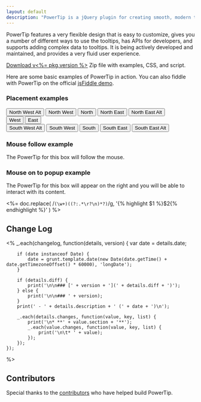 ```yaml
---
layout: default
description: "PowerTip is a jQuery plugin for creating smooth, modern tooltips."
---
```


PowerTip features a very flexible design that is easy to customize, gives you a number of different ways to use the tooltips, has APIs for developers, and supports adding complex data to tooltips. It is being actively developed and maintained, and provides a very fluid user experience.

<p id="buttons">
<a href="releases/jquery.powertip-<%= pkg.version %>.zip" class="button" id="download-link">Download v<%= pkg.version %></a>
<span>Zip file with examples, CSS, and script.</span>
</p>

Here are some basic examples of PowerTip in action. You can also fiddle with PowerTip on the official [jsFiddle demo](http://jsfiddle.net/stevenbenner/2baqv/).

### Placement examples

<div id="placement-examples">
<div>
<input type="button" id="north-west-alt" value="North West Alt" title="North west alt placement" />
<input type="button" id="north-west" value="North West" title="North west placement" />
<input type="button" id="north" value="North" title="North placement" />
<input type="button" id="north-east" value="North East" title="North east placement" />
<input type="button" id="north-east-alt" value="North East Alt" title="North east alt placement" /><br />
<input type="button" id="west" value="West" title="West placement" />
<input type="button" id="east" value="East" title="East placement" /><br />
<input type="button" id="south-west-alt" value="South West Alt" title="South west alt placement" />
<input type="button" id="south-west" value="South West" title="South west placement" />
<input type="button" id="south" value="South" title="South placement" />
<input type="button" id="south-east" value="South East" title="South east placement" />
<input type="button" id="south-east-alt" value="South East Alt" title="South east alt placement" />
</div>
</div>

### Mouse follow example

<div id="mousefollow-examples">
<div title="Mouse follow">
The PowerTip for this box will follow the mouse.
</div>
</div>

### Mouse on to popup example

<div id="mouseon-examples">
<div>
The PowerTip for this box will appear on the right and you will be able to interact with its content.
</div>
</div>

<%=
	doc.replace(
		/```(\w+)((?:.*\r?\n)*?)```/g,
		'{% highlight $1 %}$2{% endhighlight %}'
	)
%>

## Change Log
<%
	_.each(changelog, function(details, version) {
		var date = details.date;

		if (date instanceof Date) {
			date = grunt.template.date(new Date(date.getTime() + date.getTimezoneOffset() * 60000), 'longDate');
		}

		if (details.diff) {
			print('\n\n### [' + version + '](' + details.diff + ')');
		} else {
			print('\n\n### ' + version);
		}
		print(' - ' + details.description + ' (' + date + ')\n');

		_.each(details.changes, function(value, key, list) {
			print('\n* **' + value.section + '**');
			_.each(value.changes, function(value, key, list) {
				print('\n\t* ' + value);
			});
		});
	});
%>

## Contributors

Special thanks to the [contributors](https://github.com/stevenbenner/jquery-powertip/graphs/contributors) who have helped build PowerTip.

